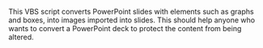 This VBS script converts PowerPoint slides with elements such as graphs and boxes, into images imported into slides. This should help anyone who wants to convert a PowerPoint deck to protect the content from being altered. 